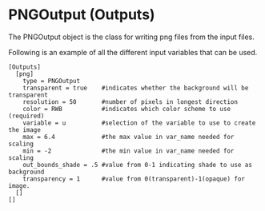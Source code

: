 # PNGOutput (Outputs)

The PNGOutput object is the class for writing png files from the input files.

Following is an example of all the different input variables that can be used.

```
[Outputs]
  [png]
    type = PNGOutput
    transparent = true    #indicates whether the background will be transparent
    resolution = 50       #number of pixels in longest direction
    color = RWB           #indicates which color scheme to use (required)
    variable = u          #selection of the variable to use to create the image
    max = 6.4             #the max value in var_name needed for scaling
    min = -2              #the min value in var_name needed for scaling
    out_bounds_shade = .5 #value from 0-1 indicating shade to use as background
    transparency = 1      #value from 0(transparent)-1(opaque) for image.
  []
[]
```
